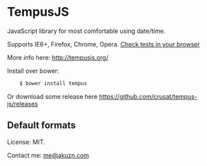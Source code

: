 TempusJS
========

JavaScript library for most comfortable using date/time.

Supports IE6+, Firefox, Chrome, Opera. [Check tests in your browser](http://tempusjs.org/tests/index.html)

More info here: http://tempusjs.org/

Install over bower:

```bash
    $ bower install tempus
```
Or download some release here https://github.com/crusat/tempus-js/releases

Default formats
---------------



License: MIT.

Contact me: me@akuzn.com